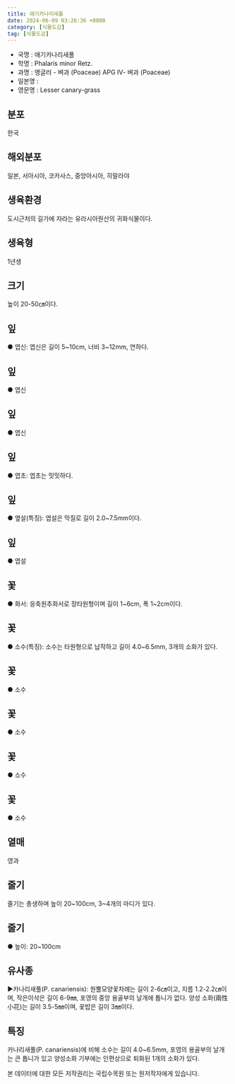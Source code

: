 ```yaml
---
title: 애기카나리새풀
date: 2024-06-09 03:26:36 +0800
category: [식물도감]
tag: [식물도감]
---
```




- 국명 : 애기카나리새풀
- 학명 : Phalaris minor Retz.
- 과명 : 앵글러 - 벼과 (Poaceae) APG Ⅳ- 벼과 (Poaceae)
- 일본명 : 
- 영문명 : Lesser canary-grass


## 분포
한국
## 해외분포
일본, 서아시아, 코카사스, 중앙아시아, 히말라야
## 생육환경
도시근처의 길가에 자라는 유라시아원산의 귀화식물이다.
## 생육형
1년생
## 크기
높이 20-50㎝이다.
## 잎
● 엽신: 엽신은 길이 5~10cm, 너비 3~12mm, 연하다.
## 잎
● 엽신
## 잎
● 엽신
## 잎
● 엽초: 엽초는 밋밋하다.
## 잎
● 옆설(특징): 엽설은 막질로 길이 2.0~7.5mm이다.
## 잎
● 엽설
## 꽃
● 화서: 응축원추화서로 장타원형이며 길이 1~6cm, 폭 1~2cm이다.
## 꽃
● 소수(특징): 소수는 타원형으로 납작하고 길이 4.0~6.5mm, 3개의 소화가 있다.
## 꽃
● 소수
## 꽃
● 소수
## 꽃
● 소수
## 꽃
● 소수
## 열매
영과
## 줄기
줄기는 총생하며 높이 20~100cm, 3~4개의 마디가 있다.
## 줄기
● 높이: 20~100cm
## 유사종
▶카나리새풀(P. canariensis): 원뿔모양꽃차례는 길이 2-6㎝이고, 지름 1.2-2.2㎝이며, 작은이삭은 길이 6-9㎜, 포영의 중앙 용골부의 날개에 톱니가 없다. 양성 소화(兩性小花)는 길이 3.5-5㎜이며, 꽃밥은 길이 3㎜이다.
## 특징
카나리새풀(P. canariensis)에 비해 소수는 길이 4.0~6.5mm, 포영의 용골부의 날개는 큰 톱니가 있고 양성소화 기부에는 인편상으로 퇴화된 1개의 소화가 있다.






본 데이터에 대한 모든 저작권리는 국립수목원 또는 원저작자에게 있습니다.
